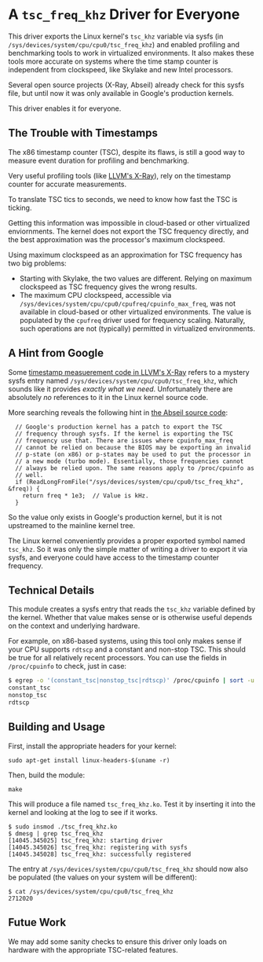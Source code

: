 # A `tsc_freq_khz` Driver for Everyone

This driver exports the Linux kernel's `tsc_khz` variable via sysfs (in `/sys/devices/system/cpu/cpu0/tsc_freq_khz`) and enabled profiling and benchmarking tools to work in virtualized environments. It also makes these tools more accurate on systems where the time stamp counter is independent from clockspeed, like Skylake and new Intel processors.

Several open source projects (X-Ray, Abseil) already check for this sysfs file, but until now it was only available in Google's production kernels.

This driver enables it for everyone.

## The Trouble with Timestamps

The x86 timestamp counter (TSC), despite its flaws, is still a good way to measure event duration for profiling and benchmarking.

Very useful profiling tools (like [LLVM's X-Ray](https://llvm.org/docs/XRay.html)), rely on the timestamp counter for accurate measurements.

To translate TSC tics to seconds, we need to know how fast the TSC is ticking.

Getting this information was impossible in cloud-based or other virtualized enviornments. The kernel does not export the TSC frequency directly, and the best approximation was the processor's maximum clockspeed. 

Using maximum clockspeed as an approximation for TSC frequency has two big problems:

* Starting with Skylake, the two values are different. Relying on maximum clockspeed as TSC frequency gives the wrong results.
* The maximum CPU clockspeed, accessible via `/sys/devices/system/cpu/cpu0/cpufreq/cpuinfo_max_freq`, was not available in cloud-based or other virtualized environments. The value is populated by the `cpufreq` driver used for frequency scaling. Naturally, such operations are not (typically) permitted in virtualized environments.

## A Hint from Google

Some [timestamp measuerement code in LLVM's X-Ray](https://github.com/llvm-mirror/compiler-rt/blob/02495e511b3020bf41f7d53d8fcfd184d985c83a/lib/xray/xray_x86_64.cc#L77) refers to a mystery sysfs entry named `/sys/devices/system/cpu/cpu0/tsc_freq_khz`, which sounds like it provides *exactly what we need*. Unfortunately there are absolutely *no* references to it in the Linux kernel source code.

More searching reveals the following hint in [the Abseil source code](https://github.com/abseil/abseil-cpp/blob/master/absl/base/internal/sysinfo.cc#L219-L229): 

```
  // Google's production kernel has a patch to export the TSC
  // frequency through sysfs. If the kernel is exporting the TSC
  // frequency use that. There are issues where cpuinfo_max_freq
  // cannot be relied on because the BIOS may be exporting an invalid
  // p-state (on x86) or p-states may be used to put the processor in
  // a new mode (turbo mode). Essentially, those frequencies cannot
  // always be relied upon. The same reasons apply to /proc/cpuinfo as
  // well.
  if (ReadLongFromFile("/sys/devices/system/cpu/cpu0/tsc_freq_khz", &freq)) {
    return freq * 1e3;  // Value is kHz.
  }
```

So the value only exists in Google's production kernel, but it is not upstreamed to the mainline kernel tree.

The Linux kernel conveniently provides a proper exported symbol named `tsc_khz`. So it was only the simple matter of writing a driver to export it via sysfs, and everyone could have access to the timestamp counter frequency.

## Technical Details

This module creates a sysfs entry that reads the `tsc_khz` variable defined by the kernel. Whether that value makes sense or is otherwise useful depends on the context and underlying hardware.

For example, on x86-based systems, using this tool only makes sense if your CPU supports `rdtscp` and a constant and non-stop TSC. This should be true for all relatively recent processors. You can use the fields in `/proc/cpuinfo` to check, just in case:
```sh
$ egrep -o '(constant_tsc|nonstop_tsc|rdtscp)' /proc/cpuinfo | sort -u
constant_tsc
nonstop_tsc
rdtscp
```

## Building and Usage

First, install the appropriate headers for your kernel:

```
sudo apt-get install linux-headers-$(uname -r)
```

Then, build the module:

```
make
```

This will produce a file named `tsc_freq_khz.ko`. Test it by inserting it into the kernel and looking at the log to see if it works.

```
$ sudo insmod ./tsc_freq_khz.ko
$ dmesg | grep tsc_freq_khz
[14045.345025] tsc_freq_khz: starting driver
[14045.345026] tsc_freq_khz: registering with sysfs
[14045.345028] tsc_freq_khz: successfully registered
```

The entry at `/sys/devices/system/cpu/cpu0/tsc_freq_khz` should now also be populated (the values on your system will be different):

```
$ cat /sys/devices/system/cpu/cpu0/tsc_freq_khz
2712020
```

## Futue Work

We may add some sanity checks to ensure this driver only loads on hardware with the appropriate TSC-related features.
